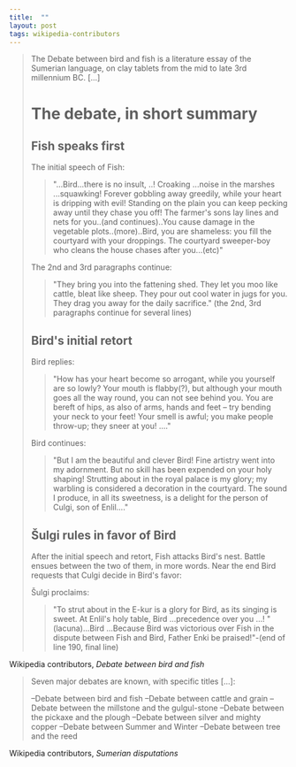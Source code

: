 ```yaml
---
title:  ""
layout: post
tags: wikipedia-contributors
---
```


> The Debate between bird and fish is a literature essay of the Sumerian language, on clay tablets from the mid to late 3rd millennium BC. [...]
> 
> # The debate, in short summary
> 
> ## Fish speaks first
> 
> The initial speech of Fish:
> 
> > "...Bird...there is no insult, ..! Croaking ...noise in the marshes ...squawking! Forever gobbling away greedily, while your heart is dripping with evil! Standing on the plain you can keep pecking away until they chase you off! The farmer's sons lay lines and nets for you..(and continues)..You cause damage in the vegetable plots..(more)..Bird, you are shameless: you fill the courtyard with your droppings. The courtyard sweeper-boy who cleans the house chases after you...(etc)"
> 
> The 2nd and 3rd paragraphs continue:
> 
> > "They bring you into the fattening shed. They let you moo like cattle, bleat like sheep. They pour out cool water in jugs for you. They drag you away for the daily sacrifice." (the 2nd, 3rd paragraphs continue for several lines)
> 
> ## Bird's initial retort
> 
> Bird replies:
> 
> > "How has your heart become so arrogant, while you yourself are so lowly? Your mouth is flabby(?), but although your mouth goes all the way round, you can not see behind you. You are bereft of hips, as also of arms, hands and feet – try bending your neck to your feet! Your smell is awful; you make people throw-up; they sneer at you! ...."
> 
> Bird continues:
> 
> > "But I am the beautiful and clever Bird! Fine artistry went into my adornment. But no skill has been expended on your holy shaping! Strutting about in the royal palace is my glory; my warbling is considered a decoration in the courtyard. The sound I produce, in all its sweetness, is a delight for the person of Culgi, son of Enlil...."
> 
> ## Šulgi rules in favor of Bird
> After the initial speech and retort, Fish attacks Bird's nest. Battle ensues between the two of them, in more words. Near the end Bird requests that Culgi decide in Bird's favor:
> 
> Šulgi proclaims:
> 
> > "To strut about in the E-kur is a glory for Bird, as its singing is sweet. At Enlil's holy table, Bird ...precedence over you ...!
> > "(lacuna)...Bird ...Because Bird was victorious over Fish in the dispute between Fish and Bird, Father Enki be praised!"-(end of line 190, final line)

Wikipedia contributors, _Debate between bird and fish_


> Seven major debates are known, with specific titles [...]:
> 
> –Debate between bird and fish
> –Debate between cattle and grain
> –Debate between the millstone and the gulgul-stone
> –Debate between the pickaxe and the plough
> –Debate between silver and mighty copper
> –Debate between Summer and Winter
> –Debate between tree and the reed

Wikipedia contributors, _Sumerian disputations_
